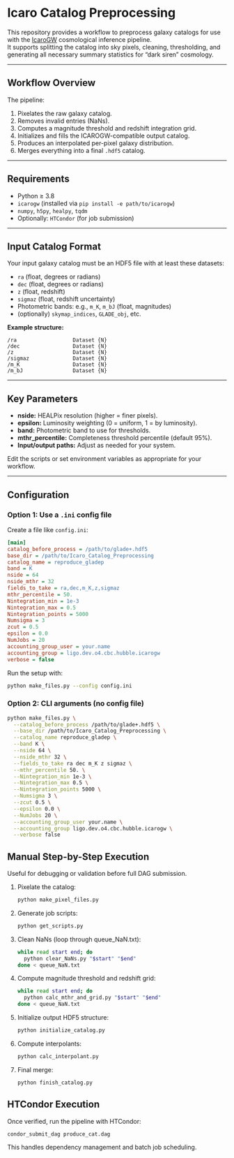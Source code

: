 
# Icaro Catalog Preprocessing

This repository provides a workflow to preprocess galaxy catalogs for use with the [IcaroGW](https://github.com/simone-mastrogiovanni/icarogw) cosmological inference pipeline.  
It supports splitting the catalog into sky pixels, cleaning, thresholding, and generating all necessary summary statistics for “dark siren” cosmology.

---

## Workflow Overview

The pipeline:
1. Pixelates the raw galaxy catalog.
2. Removes invalid entries (NaNs).
3. Computes a magnitude threshold and redshift integration grid.
4. Initializes and fills the ICAROGW-compatible output catalog.
5. Produces an interpolated per-pixel galaxy distribution.
6. Merges everything into a final `.hdf5` catalog.

---

## Requirements

- Python ≥ 3.8
- `icarogw` (installed via `pip install -e path/to/icarogw`)
- `numpy`, `h5py`, `healpy`, `tqdm`
- Optionally: `HTCondor` (for job submission)

---

## Input Catalog Format

Your input galaxy catalog must be an HDF5 file with at least these datasets:
- `ra` (float, degrees or radians)
- `dec` (float, degrees or radians)
- `z` (float, redshift)
- `sigmaz` (float, redshift uncertainty)
- Photometric bands: e.g., `m_K`, `m_bJ` (float, magnitudes)
- (optionally) `skymap_indices`, `GLADE_obj`, etc.

**Example structure:**
```
/ra                  Dataset {N}
/dec                 Dataset {N}
/z                   Dataset {N}
/sigmaz              Dataset {N}
/m_K                 Dataset {N}
/m_bJ                Dataset {N}
```

---

## Key Parameters

- **nside:** HEALPix resolution (higher = finer pixels).
- **epsilon:** Luminosity weighting (0 = uniform, 1 = by luminosity).
- **band:** Photometric band to use for thresholds.
- **mthr_percentile:** Completeness threshold percentile (default 95%).
- **Input/output paths:** Adjust as needed for your system.

Edit the scripts or set environment variables as appropriate for your workflow.

---

## Configuration

### Option 1: Use a `.ini` config file

Create a file like `config.ini`:

```ini
[main]
catalog_before_process = /path/to/glade+.hdf5
base_dir = /path/to/Icaro_Catalog_Preprocessing
catalog_name = reproduce_gladep
band = K
nside = 64
nside_mthr = 32
fields_to_take = ra,dec,m_K,z,sigmaz
mthr_percentile = 50.
Nintegration_min = 1e-3
Nintegration_max = 0.5
Nintegration_points = 5000
Numsigma = 3
zcut = 0.5
epsilon = 0.0
NumJobs = 20
accounting_group_user = your.name
accounting_group = ligo.dev.o4.cbc.hubble.icarogw
verbose = false
```

Run the setup with:

```bash
python make_files.py --config config.ini
```

### Option 2: CLI arguments (no config file)

```bash
python make_files.py \
  --catalog_before_process /path/to/glade+.hdf5 \
  --base_dir /path/to/Icaro_Catalog_Preprocessing \
  --catalog_name reproduce_gladep \
  --band K \
  --nside 64 \
  --nside_mthr 32 \
  --fields_to_take ra dec m_K z sigmaz \
  --mthr_percentile 50. \
  --Nintegration_min 1e-3 \
  --Nintegration_max 0.5 \
  --Nintegration_points 5000 \
  --Numsigma 3 \
  --zcut 0.5 \
  --epsilon 0.0 \
  --NumJobs 20 \
  --accounting_group_user your.name \
  --accounting_group ligo.dev.o4.cbc.hubble.icarogw \
  --verbose false
```

## Manual Step-by-Step Execution

Useful for debugging or validation before full DAG submission.

1. Pixelate the catalog:
    ```bash
    python make_pixel_files.py
    ```

2. Generate job scripts:
    ```bash
    python get_scripts.py
    ```

3. Clean NaNs (loop through queue_NaN.txt):
    ```bash
    while read start end; do
      python clear_NaNs.py "$start" "$end"
    done < queue_NaN.txt
    ```

4. Compute magnitude threshold and redshift grid:
    ```bash
    while read start end; do
      python calc_mthr_and_grid.py "$start" "$end"
    done < queue_NaN.txt
    ```

5. Initialize output HDF5 structure:
    ```bash
    python initialize_catalog.py
    ```

6. Compute interpolants:
    ```bash
    python calc_interpolant.py
    ```

7. Final merge:
    ```bash
    python finish_catalog.py
    ```

## HTCondor Execution

Once verified, run the pipeline with HTCondor:

```bash
condor_submit_dag produce_cat.dag
```

This handles dependency management and batch job scheduling.